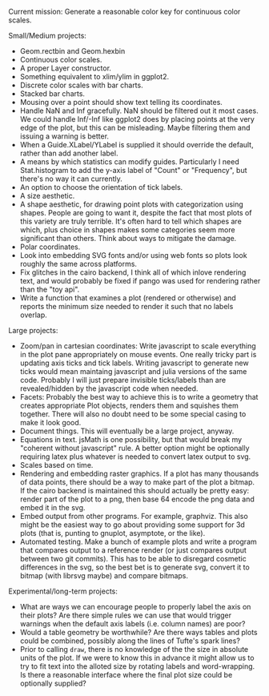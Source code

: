 
Current mission:
Generate a reasonable color key for continuous color scales.

Small/Medium projects:
 * Geom.rectbin and Geom.hexbin
 * Continuous color scales.
 * A proper Layer constructor.
 * Something equivalent to xlim/ylim in ggplot2.
 * Discrete color scales with bar charts.
 * Stacked bar charts.
 * Mousing over a point should show text telling its coordinates.
 * Handle NaN and Inf gracefully. NaN should be filtered out it most cases. We
   could handle Inf/-Inf like ggplot2 does by placing points at the very edge of
   the plot, but this can be misleading. Maybe filtering them and issuing a
   warning is better.
 * When a Guide.XLabel/YLabel is supplied it should override the default, rather
   than add another label.
 * A means by which statistics can modify guides. Particularly I need
   Stat.histogram to add the y-axis label of "Count" or "Frequency", but there's
   no way it can currently.
 * An option to choose the orientation of tick labels.
 * A size aesthetic.
 * A shape aesthetic, for drawing point plots with categorization using shapes.
   People are going to want it, despite the fact that most plots of this variety
   are truly terrible. It's often hard to tell which shapes are which, plus
   choice in shapes makes some categories seem more significant than others.
   Think about ways to mitigate the damage.
 * Polar coordinates.
 * Look into embedding SVG fonts and/or using web fonts so plots look roughly
   the same across platforms.
 * Fix glitches in the cairo backend, I think all of which inlove rendering
   text, and would probably be fixed if pango was used for rendering rather than
   the "toy api".
 * Write a function that examines a plot (rendered or otherwise) and reports
   the minimum size needed to render it such that no labels overlap.

Large projects:
 * Zoom/pan in cartesian coordinates: Write javascript to scale everything in
   the plot pane appropriately on mouse events. One really tricky part is
   updating axis ticks and tick labels. Writing javascript to generate new ticks
   would mean maintaing javascript and julia versions of the same code. Probably
   I will just prepare invisible ticks/labels than are revealed/hidden by the
   javascript code when needed.
 * Facets: Probably the best way to achieve this is to write a geometry that
   creates appropriate Plot objects, renders them and squishes them together.
   There will also no doubt need to be some special casing to make it look good.
 * Document things. This will eventually be a large project, anyway.
 * Equations in text. jsMath is one possibility, but that would break my
   "coherent without javascript" rule. A better option might be optionally
   requiring latex plus whatever is needed to convert latex output to svg.
 * Scales based on time.
 * Rendering and embedding raster graphics. If a plot has many thousands of data
   points, there should be a way to make part of the plot a bitmap. If the cairo
   backend is maintained this should actually be pretty easy: render part of the
   plot to a png, then base 64 encode the png data and embed it in the svg.
 * Embed output from other programs. For example, graphviz. This also might be
   the easiest way to go about providing some support for 3d plots (that is,
   punting to gnuplot, asymptote, or the like).
 * Automated testing. Make a bunch of example plots and write a program that
   compares output to a reference render (or just compares output between two
   git commits). This has to be able to disregard cosmetic differences in the
   svg, so the best bet is to generate svg, convert it to bitmap (with librsvg
   maybe) and compare bitmaps.

Experimental/long-term projects:
 * What are ways we can encourage people to properly label the axis on their
   plots? Are there simple rules we can use that would trigger warnings when
   the default axis labels (i.e. column names) are poor?
 * Would a table geometry be worthwhile? Are there ways tables and plots could
   be combined, possibly along the lines of Tufte's spark lines?
 * Prior to calling `draw`, there is no knowledge of the the size in absolute
   units of the plot. If we were to know this in advance it might allow us to
   try to fit text into the alloted size by rotating labels and word-wrapping.
   Is there a reasonable interface where the final plot size could be optionally
   supplied?


